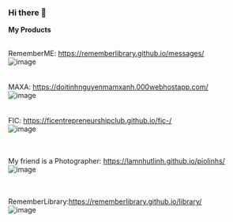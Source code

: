 ### Hi there 👋
<strong>My Products</strong> <br/>
 <br/>
 
RememberME: https://rememberlibrary.github.io/messages/ <br/> 
![image](https://user-images.githubusercontent.com/91412382/138463879-7ad3d145-4d19-4df2-9ef6-69ac883814f3.png)
 <br/> <br/> <br/>
MAXA: https://doitinhnguyenmamxanh.000webhostapp.com/ <br/> 
![image](https://user-images.githubusercontent.com/91412382/138234554-51f938aa-0edc-4e32-9749-884c80c74799.png) <br/> <br/> <br/>
FIC: https://ficentrepreneurshipclub.github.io/fic-/ <br/> 
![image](https://user-images.githubusercontent.com/91412382/138232934-cfa4ab03-10a2-49bd-b963-f9822256c675.png) <br/> <br/> <br/>

My friend is a Photographer: https://lamnhutlinh.github.io/piolinhs/ <br/>
![image](https://user-images.githubusercontent.com/91412382/138233280-3cd56f89-7d6b-473c-be91-447e3fbbcfb1.png) <br/> <br/> <br/>

RememberLibrary:https://rememberlibrary.github.io/library/ <br/> 
![image](https://user-images.githubusercontent.com/91412382/138233065-5261a65a-9495-417b-97c0-d259bd46365d.png) <br/> <br/> <br/>


<!--
**Rememberlibrary/Rememberlibrary** is a ✨ _special_ ✨ repository because its `README.md` (this file) appears on your GitHub profile.

Here are some ideas to get you started:

- 🔭 I’m currently working on ...
- 🌱 I’m currently learning ...
- 👯 I’m looking to collaborate on ...
- 🤔 I’m looking for help with ...
- 💬 Ask me about ...
- 📫 How to reach me: ...
- 😄 Pronouns: ...
- ⚡ Fun fact: ...
-->
